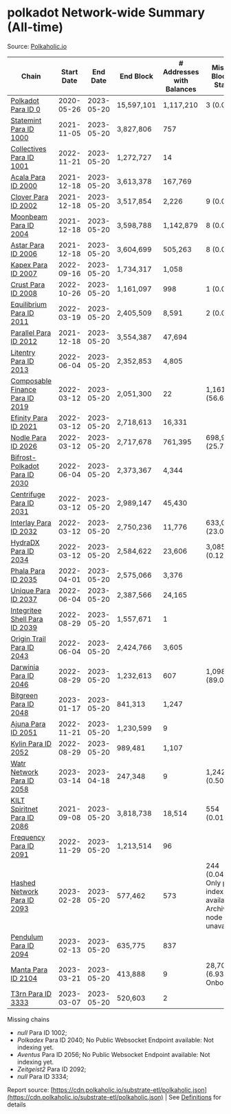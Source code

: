 # polkadot Network-wide Summary (All-time)

Source: [Polkaholic.io](https://polkaholic.io)


| Chain            | Start Date | End Date | End Block | # Addresses with Balances | Missing Blocks / Status |
| ---------------- | ---------- | ---------| --------- | ------------------------- | ----------------------- |
| [Polkadot Para ID 0](/polkadot/0-polkadot) | 2020-05-26 | 2023-05-20 | 15,597,101 |  1,117,210 | 3 (0.00%)  |
| [Statemint Para ID 1000](/polkadot/1000-statemint) | 2021-11-05 | 2023-05-20 | 3,827,806 |  757 |    |
| [Collectives Para ID 1001](/polkadot/1001-collectives) | 2022-11-21 | 2023-05-20 | 1,272,727 |  14 |    |
| [Acala Para ID 2000](/polkadot/2000-acala) | 2021-12-18 | 2023-05-20 | 3,613,378 |  167,769 |    |
| [Clover Para ID 2002](/polkadot/2002-clover) | 2021-12-18 | 2023-05-20 | 3,517,854 |  2,226 | 9 (0.00%)  |
| [Moonbeam Para ID 2004](/polkadot/2004-moonbeam) | 2021-12-18 | 2023-05-20 | 3,598,788 |  1,142,879 | 8 (0.00%)  |
| [Astar Para ID 2006](/polkadot/2006-astar) | 2021-12-18 | 2023-05-20 | 3,604,699 |  505,263 | 8 (0.00%)  |
| [Kapex Para ID 2007](/polkadot/2007-kapex) | 2022-09-16 | 2023-05-20 | 1,734,317 |  1,058 |    |
| [Crust Para ID 2008](/polkadot/2008-crust) | 2022-10-26 | 2023-05-20 | 1,161,097 |  998 | 1 (0.00%)  |
| [Equilibrium Para ID 2011](/polkadot/2011-equilibrium) | 2022-03-19 | 2023-05-20 | 2,405,509 |  8,591 | 2 (0.00%)  |
| [Parallel Para ID 2012](/polkadot/2012-parallel) | 2021-12-18 | 2023-05-20 | 3,554,387 |  47,694 |    |
| [Litentry Para ID 2013](/polkadot/2013-litentry) | 2022-06-04 | 2023-05-20 | 2,352,853 |  4,805 |    |
| [Composable Finance Para ID 2019](/polkadot/2019-composable) | 2022-03-12 | 2023-05-20 | 2,051,300 |  22 | 1,161,107 (56.60%)  |
| [Efinity Para ID 2021](/polkadot/2021-efinity) | 2022-03-12 | 2023-05-20 | 2,718,613 |  16,331 |    |
| [Nodle Para ID 2026](/polkadot/2026-nodle) | 2022-03-12 | 2023-05-20 | 2,717,678 |  761,395 | 698,978 (25.72%)  |
| [Bifrost-Polkadot Para ID 2030](/polkadot/2030-bifrost-dot) | 2022-06-04 | 2023-05-20 | 2,373,367 |  4,344 |    |
| [Centrifuge Para ID 2031](/polkadot/2031-centrifuge) | 2022-03-12 | 2023-05-20 | 2,989,147 |  45,430 |    |
| [Interlay Para ID 2032](/polkadot/2032-interlay) | 2022-03-12 | 2023-05-20 | 2,750,236 |  11,776 | 633,070 (23.02%)  |
| [HydraDX Para ID 2034](/polkadot/2034-hydradx) | 2022-03-12 | 2023-05-20 | 2,584,622 |  23,606 | 3,085 (0.12%)  |
| [Phala Para ID 2035](/polkadot/2035-phala) | 2022-04-01 | 2023-05-20 | 2,575,066 |  3,376 |    |
| [Unique Para ID 2037](/polkadot/2037-unique) | 2022-06-04 | 2023-05-20 | 2,387,566 |  24,165 |    |
| [Integritee Shell Para ID 2039](/polkadot/2039-integritee-shell) | 2022-08-29 | 2023-05-20 | 1,557,671 |  1 |    |
| [Origin Trail Para ID 2043](/polkadot/2043-origintrail) | 2022-06-04 | 2023-05-20 | 2,424,766 |  3,605 |    |
| [Darwinia Para ID 2046](/polkadot/2046-darwinia) | 2022-08-29 | 2023-05-20 | 1,232,613 |  607 | 1,098,047 (89.08%)  |
| [Bitgreen Para ID 2048](/polkadot/2048-bitgreen) | 2023-01-17 | 2023-05-20 | 841,313 |  1,247 |    |
| [Ajuna Para ID 2051](/polkadot/2051-ajuna) | 2022-11-21 | 2023-05-20 | 1,230,599 |  9 |    |
| [Kylin Para ID 2052](/polkadot/2052-kylin) | 2022-08-29 | 2023-05-20 | 989,481 |  1,107 |    |
| [Watr Network Para ID 2058](/polkadot/2058-watr) | 2023-03-14 | 2023-04-18 | 247,348 |  9 | 1,242 (0.50%)  |
| [KILT Spiritnet Para ID 2086](/polkadot/2086-kilt) | 2021-09-08 | 2023-05-20 | 3,818,738 |  18,514 | 554 (0.01%)  |
| [Frequency Para ID 2091](/polkadot/2091-frequency) | 2022-11-29 | 2023-05-20 | 1,213,514 |  96 |    |
| [Hashed Network Para ID 2093](/polkadot/2093-hashed) | 2023-02-28 | 2023-05-20 | 577,462 |  573 | 244 (0.04%) Only partial index available: Archive node unavailable |
| [Pendulum Para ID 2094](/polkadot/2094-pendulum) | 2023-02-13 | 2023-05-20 | 635,775 |  837 |    |
| [Manta Para ID 2104](/polkadot/2104-manta) | 2023-03-21 | 2023-05-20 | 413,888 |  9 | 28,703 (6.93%) Onboarding |
| [T3rn Para ID 3333](/polkadot/3333-t3rn) | 2023-03-07 | 2023-05-20 | 520,603 |  2 |    |

Missing chains


* *null* Para ID 1002; 
* *Polkadex* Para ID 2040; No Public Websocket Endpoint available: Not indexing yet.
* *Aventus* Para ID 2056; No Public Websocket Endpoint available: Not indexing yet.
* *Zeitgeist2* Para ID 2092; 
* *null* Para ID 3334; 

Report source: [https://cdn.polkaholic.io/substrate-etl/polkaholic.json](https://cdn.polkaholic.io/substrate-etl/polkaholic.json) | See [Definitions](/DEFINITIONS.md) for details
